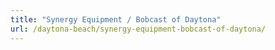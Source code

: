 ```yaml
---
title: "Synergy Equipment / Bobcast of Daytona"
url: /daytona-beach/synergy-equipment-bobcast-of-daytona/
---
```

